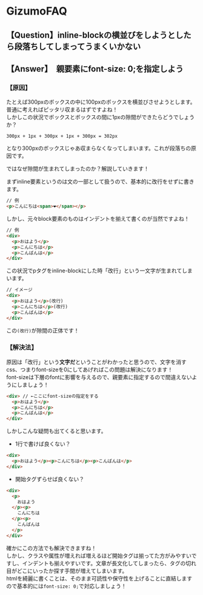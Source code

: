 <meta charset="UTF-8">

# GizumoFAQ

## 【Question】inline-blockの横並びをしようとしたら段落ちしてしまってうまくいかない

## 【Answer】　親要素にfont-size: 0;を指定しよう

### 【原因】

たとえば300pxのボックスの中に100pxのボックスを横並びさせようとします。  
普通に考えればピッタリ収まるはずですよね！  
しかしこの状況でボックスとボックスの間に1pxの隙間ができたらどうでしょうか？
```
300px + 1px + 300px + 1px + 300px = 302px  
```
となり300pxのボックスじゃあ収まらなくなってしまいます。これが段落ちの原因です。

ではなぜ隙間が生まれてしまったのか？解説していきます！

まずinline要素というのは文の一部として扱うので、基本的に改行をせずに書きます。

```html
// 例
<p>こんにちは<span>❤︎</span></p>
```
しかし、元々block要素のものはインデントを揃えて書くのが当然ですよね！

```html
// 例
<div>
  <p>おはよう</p>
  <p>こんにちは</p>
  <p>こんばんは</p>
</div>
```

この状況でpタグをinline-blockにした時「改行」という一文字が生まれてしまいます。  

```html
// イメージ
<div>
  <p>おはよう</p>(改行)
  <p>こんにちは</p>(改行)
  <p>こんばんは</p>
</div>
```

この`(改行)`が隙間の正体です！

### 【解決法】

原因は「改行」という**文字だ**ということがわかったと思うので、文字を消すcss、つまりfont-sizeを0にしてあげればこの問題は解決になります！  
font-sizeは下層のfontに影響を与えるので、親要素に指定するので間違えないようにしましょう！

```html
<div> // ←ここにfont-sizeの指定をする
  <p>おはよう</p>
  <p>こんにちは</p>
  <p>こんばんは</p>
</div>
```

しかしこんな疑問も出てくると思います。

- 1行で書けば良くない？
```html
<div>
  <p>おはよう</p><p>こんにちは</p><p>こんばんは</p>
</div>
```
- 開始タグずらせば良くない？
```html
<div>
  <p>
    おはよう
  </p><p>
    こんにちは
  </p><p>
    こんばんは
  </p>
</div>
```

確かにこの方法でも解決できますね！  
しかし、クラスや属性が増えれば増えるほど開始タグは揃ってた方がみやすいですし、インデントも揃えやすいです。文章が長文化してしまったら、タグの切れ目がどこにいったか探す手間が増えてしまいます。  
htmlを綺麗に書くことは、そのまま可読性や保守性を上げることに直結しますので基本的には`font-size: 0;`で対応しましょう！